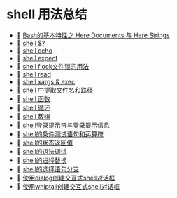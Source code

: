 # shell 用法总结

* 📄 [Bash的基本特性之 Here Documents 与 Here Strings](siyuan://blocks/20240313203825-20c9n4i)
* 📄 [shell $?](siyuan://blocks/20240311213842-nbq88jj)
* 📄 [shell echo](siyuan://blocks/20240311213733-v5eakp7)
* 📄 [shell expect](siyuan://blocks/20240311213920-jhloe60)
* 📄 [shell flock文件锁的用法](siyuan://blocks/20240313195918-zjnh8ii)
* 📄 [shell read](siyuan://blocks/20240311213556-98wlhl1)
* 📄 [shell xargs &amp; exec](siyuan://blocks/20240311213637-qjfcdjg)
* 📄 [shell 中提取文件名和路径](siyuan://blocks/20240311212631-yfd6fnw)
* 📄 [shell 函数 ](siyuan://blocks/20240313201900-3ymsesd)
* 📄 [shell 循环](siyuan://blocks/20240311213324-gg0arab)
* 📄 [shell 数组](siyuan://blocks/20240313201144-ecnv9tp)
* 📄 [shell登录提示符与登录提示信息 ](siyuan://blocks/20240313203323-lvshj7l)
* 📄 [shell的条件测试语句和运算符](siyuan://blocks/20240313202714-pnzmiso)
* 📄 [shell的状态返回值 ](siyuan://blocks/20240313202202-jq7w4eg)
* 📄 [shell的语法调试 ](siyuan://blocks/20240312202120-12ghe6l)
* 📄 [shell的进程替换 ](siyuan://blocks/20240312204658-kr4zc9h)
* 📄 [shell的选择语句分支 ](siyuan://blocks/20240311213452-j3nrx0m)
* 📄 [使用dialog创建交互式shell对话框 ](siyuan://blocks/20240312202819-2ebulw8)
* 📄 [使用whiptail创建交互式shell对话框 ](siyuan://blocks/20240312204108-fdau4vs)

‍

‍

‍

‍

##

